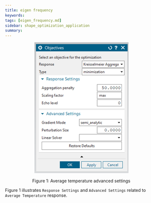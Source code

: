 ```yaml
---
title: eigen frequency
keywords: 
tags: [eigen_frequency.md]
sidebar: shape_optimization_application
summary: 
---
```

<p align="center">
    <img src="../images/objectives_kmas.png" alt=""/>
</p>
<p align="center">Figure 1: Average temperature advanced settings</p>

Figure 1 illustrates `Response Settings` and `Advanced Settings` related to `Average Temperature` response.